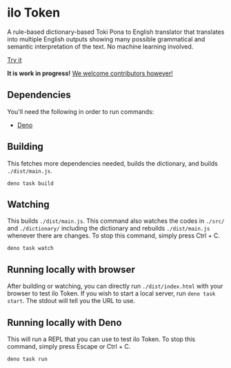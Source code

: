 # ilo Token

A rule-based dictionary-based Toki Pona to English translator that translates
into multiple English outputs showing many possible grammatical and semantic
interpretation of the text. No machine learning involved.

[Try it](https://ilo-token.github.io/)

**It is work in progress!**
[We welcome contributors however!](./CONTRIBUTING.md)

## Dependencies

You'll need the following in order to run commands:

- [Deno](https://deno.com/)

## Building

This fetches more dependencies needed, builds the dictionary, and builds
`./dist/main.js`.

```
deno task build
```

## Watching

This builds `./dist/main.js`. This command also watches the codes in `./src/`
and `./dictionary/` including the dictionary and rebuilds `./dist/main.js`
whenever there are changes. To stop this command, simply press Ctrl + C.

```
deno task watch
```

## Running locally with browser

After building or watching, you can directly run `./dist/index.html` with your
browser to test ilo Token. If you wish to start a local server, run
`deno task start`. The stdout will tell you the URL to use.

## Running locally with Deno

This will run a REPL that you can use to test ilo Token. To stop this command,
simply press Escape or Ctrl + C.

```
deno task run
```
